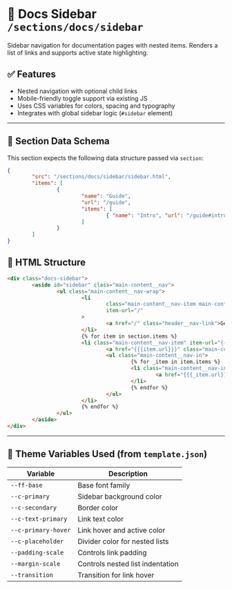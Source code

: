# 📂 Docs Sidebar `/sections/docs/sidebar`

Sidebar navigation for documentation pages with nested items. Renders a list of links and supports active state highlighting.

## ✅ Features

-   Nested navigation with optional child links
-   Mobile-friendly toggle support via existing JS
-   Uses CSS variables for colors, spacing and typography
-   Integrates with global sidebar logic (`#sidebar` element)

---

## 🧾 Section Data Schema

This section expects the following data structure passed via `section`:

```json
{
        "src": "/sections/docs/sidebar/sidebar.html",
        "items": [
                {
                        "name": "Guide",
                        "url": "/guide",
                        "items": [
                                { "name": "Intro", "url": "/guide#intro" }
                        ]
                }
        ]
}
```

## 🧱 HTML Structure

```html
<div class="docs-sidebar">
        <aside id="sidebar" class="main-content__nav">
                <ul class="main-content__nav-wrap">
                        <li
                                class="main-content__nav-item main-content__nav-item--mobile"
                                item-url="/"
                        >
                                <a href="/" class="header__nav-link">Getting started</a>
                        </li>
                        {% for item in section.items %}
                        <li class="main-content__nav-item" item-url="{{{item.url}}}">
                                <a href="{{{item.url}}}" class="main-content__nav-link">{{{item.name}}}</a>
                                <ul class="main-content__nav-in">
                                        {% for _item in item.items %}
                                        <li class="main-content__nav-in-item">
                                                <a href="{{{_item.url}}}" class="main-content__nav-link">{{{_item.name}}}</a>
                                        </li>
                                        {% endfor %}
                                </ul>
                        </li>
                        {% endfor %}
                </ul>
        </aside>
</div>
```

---

## 🎨 Theme Variables Used (from `template.json`)

| Variable | Description |
| --- | --- |
| `--ff-base` | Base font family |
| `--c-primary` | Sidebar background color |
| `--c-secondary` | Border color |
| `--c-text-primary` | Link text color |
| `--c-primary-hover` | Link hover and active color |
| `--c-placeholder` | Divider color for nested lists |
| `--padding-scale` | Controls link padding |
| `--margin-scale` | Controls nested list indentation |
| `--transition` | Transition for link hover |
